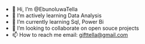 - 👋 Hi, I’m @EbunoluwaTella
- 👀 I’m actively learning Data Analysis
- 🌱 I’m currently learning Sql, Power Bi
- 💞️ I’m looking to collaborate on open souce projects
- 📫 How to reach me 
         email: gifttella@gmail.com
         


<!---
EbunoluwaTella/EbunoluwaTella is a ✨ special ✨ repository because its `README.md` (this file) appears on your GitHub profile.
You can click the Preview link to take a look at your changes.
--->
